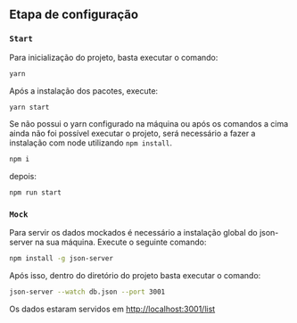 ## Etapa de configuração

### `Start`

Para inicialização do projeto, basta executar o comando:
```bash
yarn
```

Após a instalação dos pacotes, execute:
```bash
yarn start
```

Se não possui o yarn configurado na máquina ou após os comandos a cima ainda não foi possível executar o projeto, será necessário a fazer a instalação com node utilizando `npm install`.

```bash
npm i
```
depois:
```bash
npm run start
```

### `Mock`

Para servir os dados mockados é necessário a instalação global do json-server na sua máquina. Execute o seguinte comando:<br />
```bash
npm install -g json-server
```

Após isso, dentro do diretório do projeto basta executar o comando:

```bash
json-server --watch db.json --port 3001
```
Os dados estaram servidos em [http://localhost:3001/list](http://localhost:3001/list)
